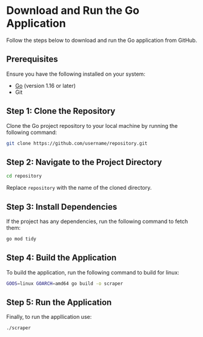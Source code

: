 # Download and Run the Go Application

Follow the steps below to download and run the Go application from GitHub.

## Prerequisites

Ensure you have the following installed on your system:

- [Go](https://golang.org/dl/) (version 1.16 or later)
- Git

## Step 1: Clone the Repository

Clone the Go project repository to your local machine by running the following command:

```bash
git clone https://github.com/username/repository.git
```

## Step 2: Navigate to the Project Directory

```bash
cd repository
```

Replace `repository` with the name of the cloned directory.

## Step 3: Install Dependencies

If the project has any dependencies, run the following command to fetch them:

```bash
go mod tidy
```

## Step 4: Build the Application

To build the application, run the following command to build for linux:

```bash
GOOS=linux GOARCH=amd64 go build -o scraper
```

## Step 5: Run the Application

Finally, to run the appllication use:

```bash
./scraper
```
